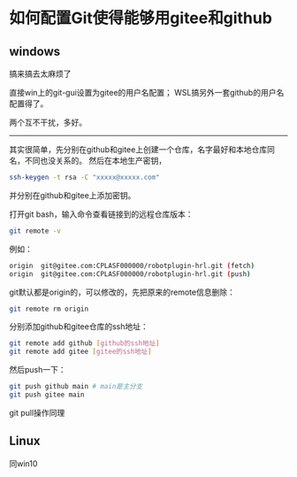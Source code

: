 # 如何配置Git使得能够用gitee和github

## windows

搞来搞去太麻烦了

直接win上的git-gui设置为gitee的用户名配置；
WSL搞另外一套github的用户名配置得了。

两个互不干扰，多好。

----

其实很简单，先分别在github和gitee上创建一个仓库，名字最好和本地仓库同名，不同也没关系的。
然后在本地生产密钥，

```bash
ssh-keygen -t rsa -C "xxxxx@xxxxx.com"
```

并分别在github和gitee上添加密钥。

打开git bash，输入命令查看链接到的远程仓库版本：
```bash
git remote -v
```

例如：
```bash
origin  git@gitee.com:CPLASF000000/robotplugin-hrl.git (fetch)
origin  git@gitee.com:CPLASF000000/robotplugin-hrl.git (push)
```

git默认都是origin的，可以修改的，先把原来的remote信息删除：

```bash
git remote rm origin
```

分别添加github和gitee仓库的ssh地址：
```bash
git remote add github [github的ssh地址]
git remote add gitee [gitee的ssh地址]
```

然后push一下：

```bash
git push github main # main是主分支
git push gitee main
```

git pull操作同理

## Linux

同win10
